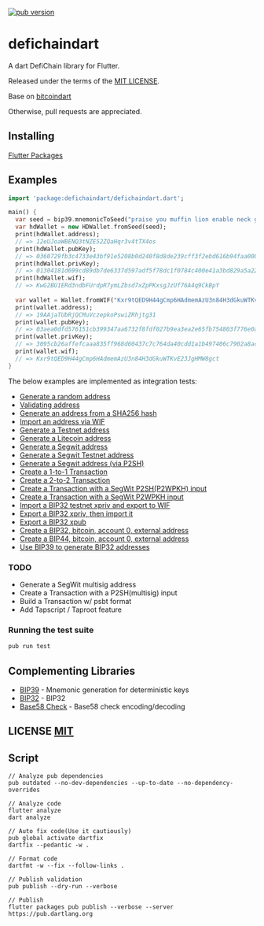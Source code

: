 <a href="https://pub.dartlang.org/packages/defichaindart"><img alt="pub version" src="https://img.shields.io/pub/v/defichaindart.svg?style=flat-square"></a>

# defichaindart

A dart DefiChain library for Flutter.

Released under the terms of the [MIT LICENSE](LICENSE).

Base on [bitcoindart](https://github.com/keybagio/bitcoindart)

Otherwise, pull requests are appreciated.

## Installing

[Flutter Packages](https://pub.dartlang.org/packages/defichaindart#-installing-tab-)

## Examples

```dart
import 'package:defichaindart/defichaindart.dart';

main() {
  var seed = bip39.mnemonicToSeed("praise you muffin lion enable neck grocery crumble super myself license ghost");
  var hdWallet = new HDWallet.fromSeed(seed);
  print(hdWallet.address);
  // => 12eUJoaWBENQ3tNZE52ZQaHqr3v4tTX4os
  print(hdWallet.pubKey);
  // => 0360729fb3c4733e43bf91e5208b0d240f8d8de239cff3f2ebd616b94faa0007f4
  print(hdWallet.privKey);
  // => 01304181d699cd89db7de6337d597adf5f78dc1f0784c400e41a3bd829a5a226
  print(hdWallet.wif);
  // => KwG2BU1ERd3ndbFUrdpR7ymLZbsd7xZpPKxsgJzUf76A4q9CkBpY
  
  var wallet = Wallet.fromWIF("Kxr9tQED9H44gCmp6HAdmemAzU3n84H3dGkuWTKvE23JgHMW8gct");
  print(wallet.address);
  // => 19AAjaTUbRjQCMuVczepkoPswiZRhjtg31
  print(wallet.pubKey);
  // => 03aea0dfd576151cb399347aa6732f8fdf027b9ea3ea2e65fb754803f776e0a509
  print(wallet.privKey);
  // => 3095cb26affefcaaa835ff968d60437c7c764da40cdd1a1b497406c7902a8ac9
  print(wallet.wif);
  // => Kxr9tQED9H44gCmp6HAdmemAzU3n84H3dGkuWTKvE23JgHMW8gct
}
```

The below examples are implemented as integration tests:
- [Generate a random address](https://github.com/DeFiCh-WalletApp/DeFiChain-dart/blob/master/test/integration/addresses_test.dart#L24)
- [Validating address](https://github.com/DeFiCh-WalletApp/DeFiChain-dart/blob/master/test/address_test.dart)
- [Generate an address from a SHA256 hash](https://github.com/DeFiCh-WalletApp/DeFiChain-dart/blob/master/test/integration/addresses_test.dart#L32)
- [Import an address via WIF](https://github.com/DeFiCh-WalletApp/DeFiChain-dart/blob/master/test/integration/addresses_test.dart#L42)
- [Generate a Testnet address](https://github.com/DeFiCh-WalletApp/DeFiChain-dart/blob/master/test/integration/addresses_test.dart#L51)
- [Generate a Litecoin address](https://github.com/DeFiCh-WalletApp/DeFiChain-dart/blob/master/test/integration/addresses_test.dart#L63)
- [Generate a Segwit address](https://github.com/DeFiCh-WalletApp/DeFiChain-dart/blob/master/test/integration/addresses_test.dart#L74)
- [Generate a Segwit Testnet address](https://github.com/DeFiCh-WalletApp/DeFiChain-dart/blob/master/test/integration/addresses_test.dart#L83)
- [Generate a Segwit address (via P2SH)](https://github.com/DeFiCh-WalletApp/DeFiChain-dart/blob/master/test/integration/addresses_test.dart#L95)
- [Create a 1-to-1 Transaction](https://github.com/DeFiCh-WalletApp/DeFiChain-dart/blob/master/test/integration/transactions_test.dart#11)
- [Create a 2-to-2 Transaction](https://github.com/DeFiCh-WalletApp/DeFiChain-dart/blob/master/test/integration/transactions_test.dart#L30)
- [Create a Transaction with a SegWit P2SH(P2WPKH) input](https://github.com/DeFiCh-WalletApp/DeFiChain-dart/blob/master/test/integration/transactions_test.dart#L62)
- [Create a Transaction with a SegWit P2WPKH input](https://github.com/DeFiCh-WalletApp/DeFiChain-dart/blob/master/test/integration/transactions_test.dart#L86)
- [Import a BIP32 testnet xpriv and export to WIF](https://github.com/DeFiCh-WalletApp/DeFiChain-dart/blob/master/test/integration/bip32_test.dart#L9)
- [Export a BIP32 xpriv, then import it](https://github.com/DeFiCh-WalletApp/DeFiChain-dart/blob/master/test/integration/bip32_test.dart#L14)
- [Export a BIP32 xpub](https://github.com/DeFiCh-WalletApp/DeFiChain-dart/blob/master/test/integration/bip32_test.dart#L23)
- [Create a BIP32, bitcoin, account 0, external address](https://github.com/DeFiCh-WalletApp/DeFiChain-dart/blob/master/test/integration/bip32_test.dart#L30)
- [Create a BIP44, bitcoin, account 0, external address](https://github.com/DeFiCh-WalletApp/DeFiChain-dart/blob/master/test/integration/bip32_test.dart#L41)
- [Use BIP39 to generate BIP32 addresses](https://github.com/DeFiCh-WalletApp/DeFiChain-dart/blob/master/test/integration/bip32_test.dart#L56)


### TODO
- Generate a SegWit multisig address
- Create a Transaction with a P2SH(multisig) input
- Build a Transaction w/ psbt format
- Add Tapscript / Taproot feature

### Running the test suite

``` bash
pub run test
```

## Complementing Libraries
- [BIP39](https://github.com/anicdh/bip39) - Mnemonic generation for deterministic keys
- [BIP32](https://github.com/anicdh/bip32) - BIP32
- [Base58 Check](https://github.com/anicdh/bs58check-dart) - Base58 check encoding/decoding

## LICENSE [MIT](LICENSE)

## Script
```
// Analyze pub dependencies
pub outdated --no-dev-dependencies --up-to-date --no-dependency-overrides

// Analyze code
flutter analyze
dart analyze

// Auto fix code(Use it cautiously)
pub global activate dartfix
dartfix --pedantic -w .

// Format code
dartfmt -w --fix --follow-links .

// Publish validation
pub publish --dry-run --verbose

// Publish
flutter packages pub publish --verbose --server https://pub.dartlang.org
```